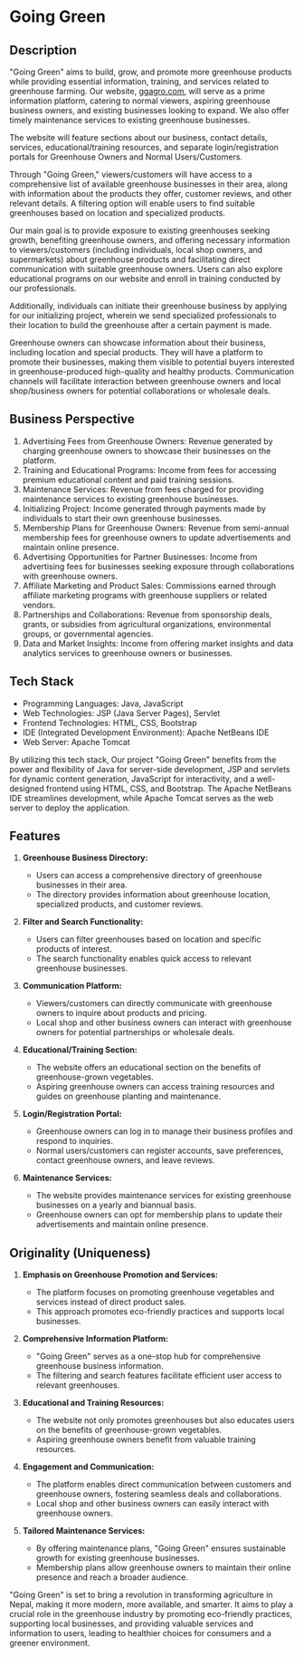 # Going Green

## Description

"Going Green" aims to build, grow, and promote more greenhouse products while providing essential information, training, and services related to greenhouse farming. Our website, [ggagro.com](https://www.ggagro.com), will serve as a prime information platform, catering to normal viewers, aspiring greenhouse business owners, and existing businesses looking to expand. We also offer timely maintenance services to existing greenhouse businesses.

The website will feature sections about our business, contact details, services, educational/training resources, and separate login/registration portals for Greenhouse Owners and Normal Users/Customers.

Through "Going Green," viewers/customers will have access to a comprehensive list of available greenhouse businesses in their area, along with information about the products they offer, customer reviews, and other relevant details. A filtering option will enable users to find suitable greenhouses based on location and specialized products.

Our main goal is to provide exposure to existing greenhouses seeking growth, benefiting greenhouse owners, and offering necessary information to viewers/customers (including individuals, local shop owners, and supermarkets) about greenhouse products and facilitating direct communication with suitable greenhouse owners. Users can also explore educational programs on our website and enroll in training conducted by our professionals.

Additionally, individuals can initiate their greenhouse business by applying for our initializing project, wherein we send specialized professionals to their location to build the greenhouse after a certain payment is made.

Greenhouse owners can showcase information about their business, including location and special products. They will have a platform to promote their businesses, making them visible to potential buyers interested in greenhouse-produced high-quality and healthy products. Communication channels will facilitate interaction between greenhouse owners and local shop/business owners for potential collaborations or wholesale deals.

## Business Perspective

1. Advertising Fees from Greenhouse Owners: Revenue generated by charging greenhouse owners to showcase their businesses on the platform.
2. Training and Educational Programs: Income from fees for accessing premium educational content and paid training sessions.
3. Maintenance Services: Revenue from fees charged for providing maintenance services to existing greenhouse businesses.
4. Initializing Project: Income generated through payments made by individuals to start their own greenhouse businesses.
5. Membership Plans for Greenhouse Owners: Revenue from semi-annual membership fees for greenhouse owners to update advertisements and maintain online presence.
6. Advertising Opportunities for Partner Businesses: Income from advertising fees for businesses seeking exposure through collaborations with greenhouse owners.
7. Affiliate Marketing and Product Sales: Commissions earned through affiliate marketing programs with greenhouse suppliers or related vendors.
8. Partnerships and Collaborations: Revenue from sponsorship deals, grants, or subsidies from agricultural organizations, environmental groups, or governmental agencies.
9. Data and Market Insights: Income from offering market insights and data analytics services to greenhouse owners or businesses.

## Tech Stack

- Programming Languages: Java, JavaScript
- Web Technologies: JSP (Java Server Pages), Servlet
- Frontend Technologies: HTML, CSS, Bootstrap
- IDE (Integrated Development Environment): Apache NetBeans IDE
- Web Server: Apache Tomcat

By utilizing this tech stack, Our project "Going Green" benefits from the power and flexibility of Java for server-side development, JSP and servlets for dynamic content generation, JavaScript for interactivity, and a well-designed frontend using HTML, CSS, and Bootstrap. The Apache NetBeans IDE streamlines development, while Apache Tomcat serves as the web server to deploy the application.

## Features

1. **Greenhouse Business Directory:**
   - Users can access a comprehensive directory of greenhouse businesses in their area.
   - The directory provides information about greenhouse location, specialized products, and customer reviews.

2. **Filter and Search Functionality:**
   - Users can filter greenhouses based on location and specific products of interest.
   - The search functionality enables quick access to relevant greenhouse businesses.

3. **Communication Platform:**
   - Viewers/customers can directly communicate with greenhouse owners to inquire about products and pricing.
   - Local shop and other business owners can interact with greenhouse owners for potential partnerships or wholesale deals.

4. **Educational/Training Section:**
   - The website offers an educational section on the benefits of greenhouse-grown vegetables.
   - Aspiring greenhouse owners can access training resources and guides on greenhouse planting and maintenance.

5. **Login/Registration Portal:**
   - Greenhouse owners can log in to manage their business profiles and respond to inquiries.
   - Normal users/customers can register accounts, save preferences, contact greenhouse owners, and leave reviews.

6. **Maintenance Services:**
   - The website provides maintenance services for existing greenhouse businesses on a yearly and biannual basis.
   - Greenhouse owners can opt for membership plans to update their advertisements and maintain online presence.

## Originality (Uniqueness)

1. **Emphasis on Greenhouse Promotion and Services:**
   - The platform focuses on promoting greenhouse vegetables and services instead of direct product sales.
   - This approach promotes eco-friendly practices and supports local businesses.

2. **Comprehensive Information Platform:**
   - "Going Green" serves as a one-stop hub for comprehensive greenhouse business information.
   - The filtering and search features facilitate efficient user access to relevant greenhouses.

3. **Educational and Training Resources:**
   - The website not only promotes greenhouses but also educates users on the benefits of greenhouse-grown vegetables.
   - Aspiring greenhouse owners benefit from valuable training resources.

4. **Engagement and Communication:**
   - The platform enables direct communication between customers and greenhouse owners, fostering seamless deals and collaborations.
   - Local shop and other business owners can easily interact with greenhouse owners.

5. **Tailored Maintenance Services:**
   - By offering maintenance plans, "Going Green" ensures sustainable growth for existing greenhouse businesses.
   - Membership plans allow greenhouse owners to maintain their online presence and reach a broader audience.

"Going Green" is set to bring a revolution in transforming agriculture in Nepal, making it more modern, more available, and smarter. It aims to play a crucial role in the greenhouse industry by promoting eco-friendly practices, supporting local businesses, and providing valuable services and information to users, leading to healthier choices for consumers and a greener environment.
